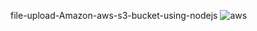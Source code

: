 file-upload-Amazon-aws-s3-bucket-using-nodejs
![aws](https://user-images.githubusercontent.com/52306538/117562077-c83fe100-b0b9-11eb-9b72-b373ba42b84a.JPG)
